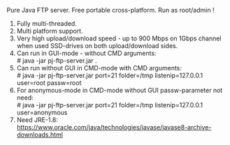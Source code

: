 Pure Java FTP server. Free portable cross-platform. 
Run as root/admin !
1) Fully multi-threaded.
2) Multi platform support.
3) Very high upload/download speed - up to 900 Mbps on 1Gbps channel when used SSD-drives on both upload/download sides.
4) Can run in GUI-mode - without CMD arguments:        
        # java -jar pj-ftp-server.jar .
5) Can run without GUI in CMD-mode with CMD arguments:        
        # java -jar pj-ftp-server.jar port=21 folder=/tmp listenip=127.0.0.1 user=root passw=root 
6) For anonymous-mode in CMD-mode without GUI passw-parameter not need:        
        # java -jar pj-ftp-server.jar port=21 folder=/tmp listenip=127.0.0.1 user=anonymous 
7) Need JRE-1.8:  
https://www.oracle.com/java/technologies/javase/javase8-archive-downloads.html
